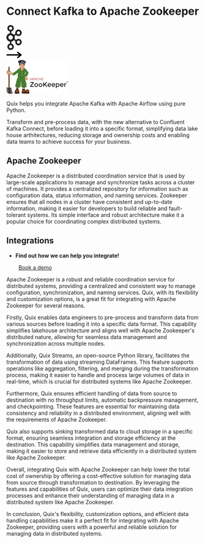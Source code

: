 # Connect Kafka to Apache Zookeeper

<div class="connect-images cards blog-grid-card" markdown>
<div>
<img src="../images/kafka_logo.png" width="40px" />
</div>
<div>
<img src="../images/arrow.svg" width="40px" />
</div>
<div>
<img src="./images/apache-zookeeper_1.jpg" />
</div>
</div>

Quix helps you integrate Apache Kafka with Apache Airflow using pure Python.

Transform and pre-process data, with the new alternative to Confluent Kafka Connect, before loading it into a specific format, simplifying data lake house arthitectures, reducing storage and ownership costs and enabling data teams to achieve success for your business.

## Apache Zookeeper

Apache Zookeeper is a distributed coordination service that is used by large-scale applications to manage and synchronize tasks across a cluster of machines. It provides a centralized repository for information such as configuration data, status information, and naming services. Zookeeper ensures that all nodes in a cluster have consistent and up-to-date information, making it easier for developers to build reliable and fault-tolerant systems. Its simple interface and robust architecture make it a popular choice for coordinating complex distributed systems.

## Integrations

<div class="grid cards" markdown>

- __Find out how we can help you integrate!__

    <a class="md-button md-button--primary" href="https://share.hsforms.com/1iW0TmZzKQMChk0lxd_tGiw4yjw2?__hstc=175542013.2303933fbd746c0ac86d9ccbe9bc9100.1728383268831.1729603416735.1729620918855.31&__hssc=175542013.1.1729620918855&__hsfp=2132701734" target="_blank" style="margin:.5rem;">Book a demo</a>

</div>


Apache Zookeeper is a robust and reliable coordination service for distributed systems, providing a centralized and consistent way to manage configuration, synchronization, and naming services. Quix, with its flexibility and customization options, is a great fit for integrating with Apache Zookeeper for several reasons.

Firstly, Quix enables data engineers to pre-process and transform data from various sources before loading it into a specific data format. This capability simplifies lakehouse architecture and aligns well with Apache Zookeeper's distributed nature, allowing for seamless data management and synchronization across multiple nodes.

Additionally, Quix Streams, an open-source Python library, facilitates the transformation of data using streaming DataFrames. This feature supports operations like aggregation, filtering, and merging during the transformation process, making it easier to handle and process large volumes of data in real-time, which is crucial for distributed systems like Apache Zookeeper.

Furthermore, Quix ensures efficient handling of data from source to destination with no throughput limits, automatic backpressure management, and checkpointing. These features are essential for maintaining data consistency and reliability in a distributed environment, aligning well with the requirements of Apache Zookeeper.

Quix also supports sinking transformed data to cloud storage in a specific format, ensuring seamless integration and storage efficiency at the destination. This capability simplifies data management and storage, making it easier to store and retrieve data efficiently in a distributed system like Apache Zookeeper.

Overall, integrating Quix with Apache Zookeeper can help lower the total cost of ownership by offering a cost-effective solution for managing data from source through transformation to destination. By leveraging the features and capabilities of Quix, users can optimize their data integration processes and enhance their understanding of managing data in a distributed system like Apache Zookeeper.

In conclusion, Quix's flexibility, customization options, and efficient data handling capabilities make it a perfect fit for integrating with Apache Zookeeper, providing users with a powerful and reliable solution for managing data in distributed systems.

